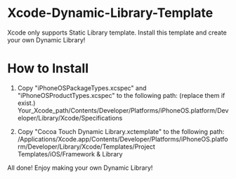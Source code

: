 # Xcode-Dynamic-Library-Template
Xcode only supports Static Library template. Install this template and create your own Dynamic Library!


# How to Install
1. Copy "iPhoneOSPackageTypes.xcspec" and "iPhoneOSProductTypes.xcspec" to the following path: (replace them if exist.)
Your_Xcode_path/Contents/Developer/Platforms/iPhoneOS.platform/Developer/Library/Xcode/Specifications

2. Copy "Cocoa Touch Dynamic Library.xctemplate" to the following path:
/Applications/Xcode.app/Contents/Developer/Platforms/iPhoneOS.platform/Developer/Library/Xcode/Templates/Project Templates/iOS/Framework & Library

All done! Enjoy making your own Dynamic Library!